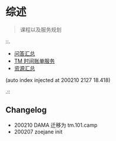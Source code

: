 # 综述
> 课程以及服务规划

::.

- [ 问答汇总](200209-0tm-zoe-qa.md)
- [ TM 时间账单服务](200209-0tm-zoe-readme.md)
- [ 资源汇总](200209-0tm-zoe-resources.md)

(auto index injected at 200210 2127 18.418) 

.::



## Changelog

- 200210 DAMA 迁移为 tm.101.camp
- 200207 zoejane init
